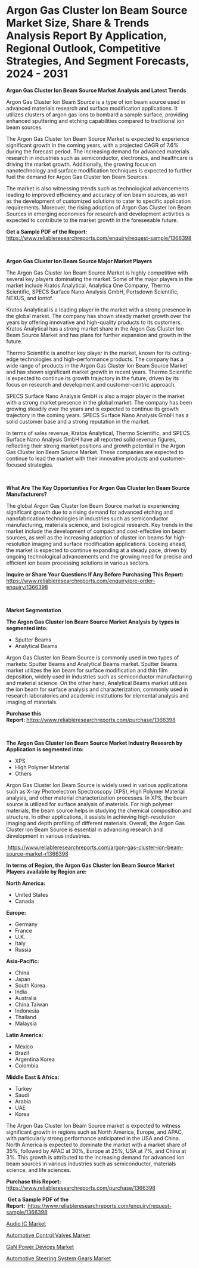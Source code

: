 <p><h1>Argon Gas Cluster Ion Beam Source Market Size, Share & Trends Analysis Report By Application, Regional Outlook, Competitive Strategies, And Segment Forecasts, 2024 - 2031</h1></p><p><strong>Argon Gas Cluster Ion Beam Source Market Analysis and Latest Trends</strong></p>
<p><p>Argon Gas Cluster Ion Beam Source is a type of ion beam source used in advanced materials research and surface modification applications. It utilizes clusters of argon gas ions to bombard a sample surface, providing enhanced sputtering and etching capabilities compared to traditional ion beam sources.</p><p>The Argon Gas Cluster Ion Beam Source Market is expected to experience significant growth in the coming years, with a projected CAGR of 7.6% during the forecast period. The increasing demand for advanced materials research in industries such as semiconductor, electronics, and healthcare is driving the market growth. Additionally, the growing focus on nanotechnology and surface modification techniques is expected to further fuel the demand for Argon Gas Cluster Ion Beam Sources.</p><p>The market is also witnessing trends such as technological advancements leading to improved efficiency and accuracy of ion beam sources, as well as the development of customized solutions to cater to specific application requirements. Moreover, the rising adoption of Argon Gas Cluster Ion Beam Sources in emerging economies for research and development activities is expected to contribute to the market growth in the foreseeable future.</p></p>
<p><strong>Get a Sample PDF of the Report:&nbsp;</strong> <a href="https://www.reliableresearchreports.com/enquiry/request-sample/1366398">https://www.reliableresearchreports.com/enquiry/request-sample/1366398</a></p>
<p>&nbsp;</p>
<p><strong>Argon Gas Cluster Ion Beam Source Major Market Players</strong></p>
<p><p>The Argon Gas Cluster Ion Beam Source Market is highly competitive with several key players dominating the market. Some of the major players in the market include Kratos Analytical, Analytica One Company, Thermo Scientific, SPECS Surface Nano Analysis GmbH, Portsdown Scientific, NEXUS, and Iontof.</p><p>Kratos Analytical is a leading player in the market with a strong presence in the global market. The company has shown steady market growth over the years by offering innovative and high-quality products to its customers. Kratos Analytical has a strong market share in the Argon Gas Cluster Ion Beam Source Market and has plans for further expansion and growth in the future.</p><p>Thermo Scientific is another key player in the market, known for its cutting-edge technologies and high-performance products. The company has a wide range of products in the Argon Gas Cluster Ion Beam Source Market and has shown significant market growth in recent years. Thermo Scientific is expected to continue its growth trajectory in the future, driven by its focus on research and development and customer-centric approach.</p><p>SPECS Surface Nano Analysis GmbH is also a major player in the market with a strong market presence in the global market. The company has been growing steadily over the years and is expected to continue its growth trajectory in the coming years. SPECS Surface Nano Analysis GmbH has a solid customer base and a strong reputation in the market.</p><p>In terms of sales revenue, Kratos Analytical, Thermo Scientific, and SPECS Surface Nano Analysis GmbH have all reported solid revenue figures, reflecting their strong market positions and growth potential in the Argon Gas Cluster Ion Beam Source Market. These companies are expected to continue to lead the market with their innovative products and customer-focused strategies.</p></p>
<p>&nbsp;</p>
<p><strong>What Are The Key Opportunities For Argon Gas Cluster Ion Beam Source Manufacturers?</strong></p>
<p><p>The global Argon Gas Cluster Ion Beam Source market is experiencing significant growth due to a rising demand for advanced etching and nanofabrication technologies in industries such as semiconductor manufacturing, materials science, and biological research. Key trends in the market include the development of compact and cost-effective ion beam sources, as well as the increasing adoption of cluster ion beams for high-resolution imaging and surface modification applications. Looking ahead, the market is expected to continue expanding at a steady pace, driven by ongoing technological advancements and the growing need for precise and efficient ion beam processing solutions in various sectors.</p></p>
<p><strong>Inquire or Share Your Questions If Any Before Purchasing This Report:</strong> <a href="https://www.reliableresearchreports.com/enquiry/pre-order-enquiry/1366398">https://www.reliableresearchreports.com/enquiry/pre-order-enquiry/1366398</a></p>
<p>&nbsp;</p>
<p><strong>Market Segmentation</strong></p>
<p><strong>The Argon Gas Cluster Ion Beam Source Market Analysis by types is segmented into:</strong></p>
<p><ul><li>Sputter Beams</li><li>Analytical Beams</li></ul></p>
<p><p>Argon Gas Cluster Ion Beam Source is commonly used in two types of markets: Sputter Beams and Analytical Beams market. Sputter Beams market utilizes the ion beam for surface modification and thin film deposition, widely used in industries such as semiconductor manufacturing and material science. On the other hand, Analytical Beams market utilizes the ion beam for surface analysis and characterization, commonly used in research laboratories and academic institutions for elemental analysis and imaging of materials.</p></p>
<p><strong>Purchase this Report:&nbsp;</strong><a href="https://www.reliableresearchreports.com/purchase/1366398">https://www.reliableresearchreports.com/purchase/1366398</a></p>
<p>&nbsp;</p>
<p><strong>The Argon Gas Cluster Ion Beam Source Market Industry Research by Application is segmented into:</strong></p>
<p><ul><li>XPS</li><li>High Polymer Material</li><li>Others</li></ul></p>
<p><p>Argon Gas Cluster Ion Beam Source is widely used in various applications such as X-ray Photoelectron Spectroscopy (XPS), High Polymer Material analysis, and other material characterization processes. In XPS, the beam source is utilized for surface analysis of materials. For high polymer materials, the beam source helps in studying the chemical composition and structure. In other applications, it assists in achieving high-resolution imaging and depth profiling of different materials. Overall, the Argon Gas Cluster Ion Beam Source is essential in advancing research and development in various industries.</p></p>
<p><a href="https://www.reliableresearchreports.com/argon-gas-cluster-ion-beam-source-market-r1366398">&nbsp;https://www.reliableresearchreports.com/argon-gas-cluster-ion-beam-source-market-r1366398</a></p>
<p><strong>In terms of Region, the Argon Gas Cluster Ion Beam Source Market Players available by Region are:</strong></p>
<p>
    <p> <strong> North America: </strong>
        <ul>
            <li>United States</li>
            <li>Canada</li>
        </ul>
        </p> 
    <p> <strong> Europe: </strong>
        <ul>
            <li>Germany</li>
            <li>France</li>
            <li>U.K.</li>
            <li>Italy</li>
            <li>Russia</li>
        </ul>
        </p> 
    <p> <strong> Asia-Pacific: </strong>
        <ul>
            <li>China</li>
            <li>Japan</li>
            <li>South Korea</li>
            <li>India</li>
            <li>Australia</li>
            <li>China Taiwan</li>
            <li>Indonesia</li>
            <li>Thailand</li>
            <li>Malaysia</li>
        </ul>
        </p> 
    <p> <strong> Latin America: </strong>
        <ul>
            <li>Mexico</li>
            <li>Brazil</li>
            <li>Argentina Korea</li>
            <li>Colombia</li>
        </ul>
        </p> 
    <p> <strong> Middle East & Africa: </strong>
        <ul>
            <li>Turkey</li>
            <li>Saudi</li>
            <li>Arabia</li>
            <li>UAE</li>
            <li>Korea</li>
        </ul>
    </p>
    </p>
<p><p>The Argon Gas Cluster Ion Beam Source market is expected to witness significant growth in regions such as North America, Europe, and APAC, with particularly strong performance anticipated in the USA and China. North America is expected to dominate the market with a market share of 35%, followed by APAC at 30%, Europe at 25%, USA at 7%, and China at 3%. This growth is attributed to the increasing demand for advanced ion beam sources in various industries such as semiconductor, materials science, and life sciences.</p></p>
<p><strong>Purchase this Report: </strong><a href="https://www.reliableresearchreports.com/purchase/1366398">https://www.reliableresearchreports.com/purchase/1366398</a></p>
<p>&nbsp;<strong>Get a Sample PDF of the Report:&nbsp;&nbsp;</strong><a href="https://www.reliableresearchreports.com/enquiry/request-sample/1366398">https://www.reliableresearchreports.com/enquiry/request-sample/1366398</a></p>
<p><strong></strong></p>
<p><p><a href="https://www.linkedin.com/pulse/audio-ic-market-growth-outlook-from-2024-2031-projecting-tcbqe">Audio IC Market</a></p><p><a href="https://github.com/wybrqqeb6/Market-Research-Report-List-1/blob/main/automotive-control-valves-market.md">Automotive Control Valves Market</a></p><p><a href="https://www.linkedin.com/pulse/gan-power-devices-market-share-amp-analysis-growth-trends-scydf">GaN Power Devices Market</a></p><p><a href="https://github.com/isharif044/Market-Research-Report-List-1/blob/main/automotive-steering-system-gears-market.md">Automotive Steering System Gears Market</a></p></p>